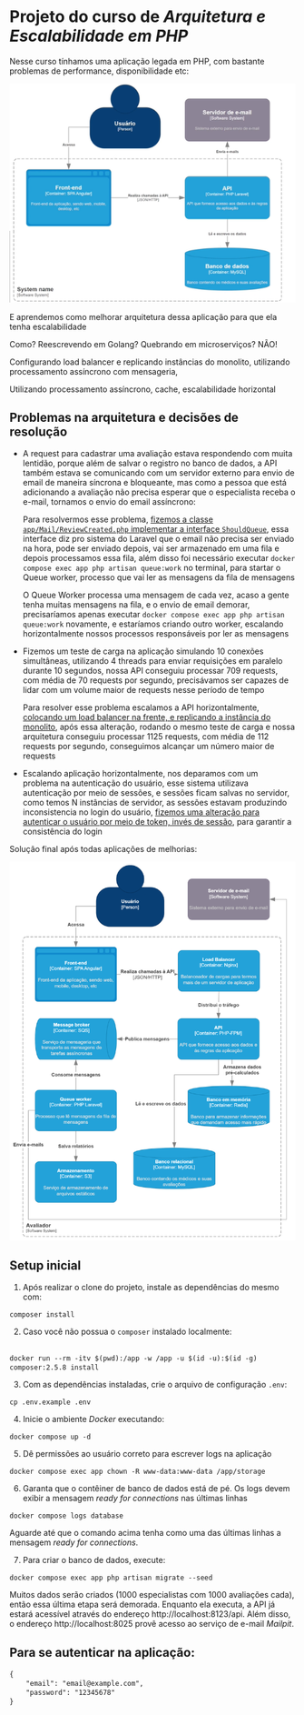 # Projeto do curso de _Arquitetura e Escalabilidade em PHP_

Nesse curso tínhamos uma aplicação legada em PHP, com bastante problemas de performance, disponibilidade etc:

<img src="./assets/legacy.webp">

E aprendemos como melhorar arquitetura dessa aplicação para que ela tenha escalabilidade

Como? Reescrevendo em Golang? Quebrando em microserviços? NÃO!

Configurando load balancer e replicando instâncias do monolito, utilizando processamento assíncrono com mensageria, 

Utilizando processamento assíncrono, cache, escalabilidade horizontal

## Problemas na arquitetura e decisões de resolução

- A request para cadastrar uma avaliação estava respondendo com muita lentidão, porque além de salvar o registro no banco
de dados, a API também estava se comunicando com um servidor externo para envio de email de maneira síncrona e bloqueante,
mas como a pessoa que está adicionando a avaliação não precisa esperar que o especialista receba o e-mail, tornamos o
envio do email assíncrono:
    
    Para resolvermos esse problema, [fizemos a classe `app/Mail/ReviewCreated.php` implementar a interface `ShouldQueue`](https://github.com/DeveloperArthur/arquitetura-escalabilidade-com-php/commit/a3d594d6939f47592857ad2c0bb72968d76b681f), essa 
interface diz pro sistema do Laravel que o email não precisa ser enviado na hora, pode ser enviado depois, vai ser 
armazenado em uma fila e depois processamos essa fila, além disso foi necessário executar 
`docker compose exec app php artisan queue:work` no terminal, para startar o Queue worker, processo que vai ler as 
mensagens da fila de mensagens
    
    O Queue Worker processa uma mensagem de cada vez, acaso a gente tenha muitas mensagens na fila, e o envio de email 
demorar, precisaríamos apenas executar `docker compose exec app php artisan queue:work` novamente, e estaríamos criando 
outro worker, escalando horizontalmente nossos processos responsáveis por ler as mensagens
  
- Fizemos um teste de carga na aplicação simulando 10 conexões simultâneas, utilizando 4 threads para enviar 
requisições em paralelo durante 10 segundos, nossa API conseguiu processar 709 requests, com média de 70 requests por 
segundo, precisávamos ser capazes de lidar com um volume maior de requests nesse período de tempo
    
    Para resolver esse problema escalamos a API horizontalmente, [colocando um load balancer na frente, e 
replicando a instância do monolito](https://github.com/DeveloperArthur/arquitetura-escalabilidade-com-php/commit/280ee6544f8c360d247143c983e3ec9f7ca2c765), após essa alteração, rodando o mesmo teste de carga e nossa arquitetura
conseguiu processar 1125 requests, com média de 112 requests por segundo, conseguimos alcançar um número maior de requests

- Escalando aplicação horizontalmente, nos deparamos com um problema na autenticação do usuário, esse sistema 
utilizava autenticação por meio de sessões, e sessões ficam salvas no servidor, como temos N instâncias de servidor, 
as sessões estavam produzindo inconsistencia no login do usuário, [fizemos uma alteração para autenticar o usuário por
meio de token, invés de sessão](), para garantir a consistência do login


Solução final após todas aplicações de melhorias:

<img src="./assets/after.webp">

## Setup inicial

1. Após realizar o clone do projeto, instale as dependências do mesmo com:
```shell
composer install
```

2. Caso você não possua o `composer` instalado localmente:
```shell

docker run --rm -itv $(pwd):/app -w /app -u $(id -u):$(id -g) composer:2.5.8 install
```

3. Com as dependências instaladas, crie o arquivo de configuração `.env`:
```shell
cp .env.example .env
```

4. Inicie o ambiente _Docker_ executando:
```shell
docker compose up -d
```

5. Dê permissões ao usuário correto para escrever logs na aplicação
```shell
docker compose exec app chown -R www-data:www-data /app/storage
```

6. Garanta que o contêiner de banco de dados está de pé. Os logs devem exibir a mensagem _ready for connections_ nas últimas linhas
```shell
docker compose logs database
``` 
Aguarde até que o comando acima tenha como uma das últimas linhas a mensagem _ready for connections_.

7. Para criar o banco de dados, execute:
```shell
docker compose exec app php artisan migrate --seed
```

Muitos dados serão criados (1000 especialistas com 1000 avaliações cada), então essa última etapa será demorada. Enquanto ela executa, a API já estará acessível através do endereço http://localhost:8123/api. Além disso, o endereço http://localhost:8025 provê acesso ao serviço de e-mail _Mailpit_.

## Para se autenticar na aplicação:
    {
        "email": "email@example.com",
        "password": "12345678"
    }
